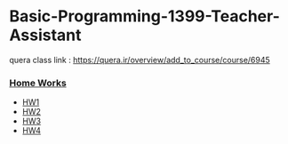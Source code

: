 # Basic-Programming-1399-Teacher-Assistant
quera class link : https://quera.ir/overview/add_to_course/course/6945

### [Home Works](https://github.com/shafiee-ali/Basic-Programming-1399-Teacher-Assistant/tree/main/HomeWorks)

* [HW1](https://github.com/shafiee-ali/Basic-Programming-1399-Teacher-Assistant/blob/main/HomeWorks/HW%201.pdf)
* [HW2](https://github.com/shafiee-ali/Basic-Programming-1399-Teacher-Assistant/blob/main/HomeWorks/HW%202.pdf)
* [HW3](https://github.com/shafiee-ali/Basic-Programming-1399-Teacher-Assistant/blob/main/HomeWorks/HW3.pdf)
* [HW4](https://github.com/shafiee-ali/Basic-Programming-1399-Teacher-Assistant/blob/main/HomeWorks/HW4.pdf)
